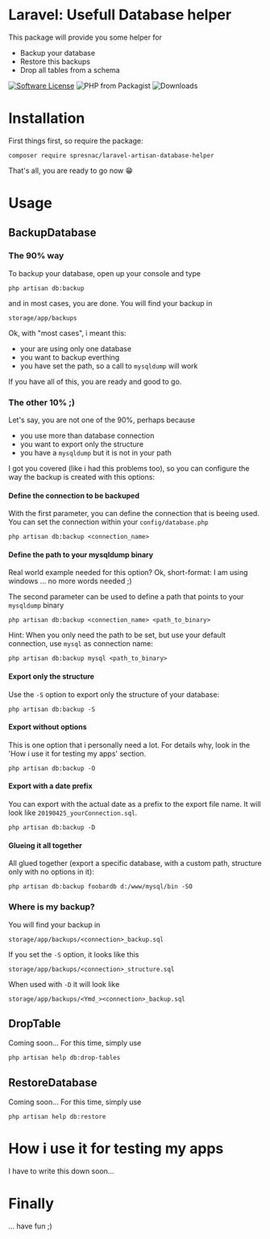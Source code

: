 # Laravel: Usefull Database helper
This package will provide you some helper for
* Backup your database
* Restore this backups
* Drop all tables from a schema

[![Software License](https://img.shields.io/badge/license-MIT-brightgreen.svg?style=flat-square)](LICENSE)
![PHP from Packagist](https://img.shields.io/packagist/php-v/spresnac/laravel-artisan-database-helper.svg)
![Downloads](https://img.shields.io/packagist/dt/spresnac/laravel-artisan-database-helper.svg)

# Installation
First things first, so require the package:

```
composer require spresnac/laravel-artisan-database-helper
```

That's all, you are ready to go now 😁

# Usage
## BackupDatabase
### The 90% way
To backup your database, open up your console and type
```
php artisan db:backup
```
and in most cases, you are done. You will find your backup in
```
storage/app/backups
```
Ok, with "most cases", i meant this:
* your are using only one database
* you want to backup everthing
* you have set the path, so a call to `mysqldump` will work

If you have all of this, you are ready and good to go.

### The other 10% ;)
Let's say, you are not one of the 90%, perhaps because
* you use more than database connection
* you want to export only the structure
* you have a `mysqldump` but it is not in your path

I got you covered (like i had this problems too), so you can configure the way the backup is created with this options:

#### Define the connection to be backuped
With the first parameter, you can define the connection that is beeing used. You can set the connection within your ``config/database.php``
```
php artisan db:backup <connection_name>
```

#### Define the path to your mysqldump binary
Real world example needed for this option? Ok, short-format: I am using windows ... no more words needed ;)

The second parameter can be used to define a path that points to your ``mysqldump`` binary
```
php artisan db:backup <connection_name> <path_to_binary>
```
Hint: When you only need the path to be set, but use your default connection, use ``mysql`` as connection name:
```
php artisan db:backup mysql <path_to_binary>
```

#### Export only the structure
Use the ``-S`` option to export only the structure of your database:
```
php artisan db:backup -S
```

#### Export without options
This is one option that i personally need a lot. For details why, look in the 'How i use it for testing my apps' section.
```
php artisan db:backup -O
```

#### Export with a date prefix
You can export with the actual date as a prefix to the export file name. It will look like `20190425_yourConnection.sql`.
```
php artisan db:backup -D
```

#### Glueing it all together
All glued together (export a specific database, with a custom path, structure only with no options in it):
```
php artisan db:backup foobardb d:/www/mysql/bin -SO
```

### Where is my backup?
You will find your backup in
```
storage/app/backups/<connection>_backup.sql
```
If you set the `-S` option, it looks like this
```
storage/app/backups/<connection>_structure.sql
```
When used with `-D` it will look like
```
storage/app/backups/<Ymd_><connection>_backup.sql
```

## DropTable
Coming soon...
For this time, simply use
```
php artisan help db:drop-tables
```

## RestoreDatabase
Coming soon...
For this time, simply use
```
php artisan help db:restore
```

# How i use it for testing my apps
I have to write this down soon...

# Finally
... have fun ;)

